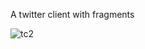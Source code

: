 A twitter client with fragments

![tc2](https://cloud.githubusercontent.com/assets/6808485/11923237/4b71e7c2-a755-11e5-8c6c-35ea4e5752b6.gif)
